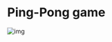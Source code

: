 # Ping-Pong game

![img](http://superfutures.co.uk/wp-content/uploads/2015/09/Superfutures_Design_Ping_Pong_Logo.jpg)